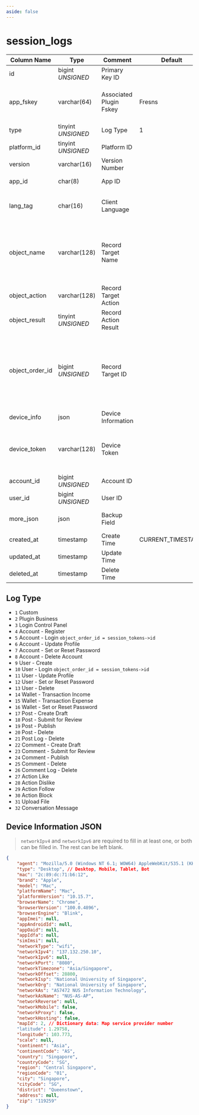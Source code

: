 ```yaml
---
aside: false
---
```


# session_logs

| Column Name | Type | Comment | Default | Null | Remark |
| --- | --- | --- | --- | --- | --- |
| id | bigint *UNSIGNED* | Primary Key ID |  | NO | Auto Increment |
| app_fskey | varchar(64) | Associated Plugin Fskey | Fresns | NO | Related field [apps->fskey](../apps/apps.md)<br>Fresns represents the main program logs |
| type | tinyint *UNSIGNED* | Log Type | 1 | NO | See description below |
| platform_id | tinyint *UNSIGNED* | Platform ID |  | NO | [platforms](../../configs/dictionary/platforms.md) |
| version | varchar(16) | Version Number |  | NO | Semantic versioning |
| app_id | char(8) | App ID |  | YES | [session_keys->app_id](session-keys.md) |
| lang_tag | char(16) | Client Language |  | YES | The language of the generated log, leave empty if multilingual is not enabled |
| object_name | varchar(128) | Record Target Name |  | NO | Function model name or interface path<br>For example, model name App\Models\Post<br>For example, interface path: /api/v2/account/login |
| object_action | varchar(128) | Record Target Action |  | YES | Action description, custom input content |
| object_result | tinyint *UNSIGNED* | Record Action Result |  | NO | 1. Unknown or in progress / 2. Success / 3. Failure |
| object_order_id | bigint *UNSIGNED* | Record Target ID |  | YES | For example, in case of a publish action, it represents the ID of the posted content<br>For plugin actions, this ID can be used to query the associated information recorded on the plugin side |
| device_info | json | Device Information |  | YES |  |
| device_token | varchar(128) | Device Token |  | YES | For example, iOS Device Token or Android Device Token<br>Can be used for push notifications |
| account_id | bigint *UNSIGNED* | Account ID |  | YES | Related field [accounts->id](../accounts/accounts.md) |
| user_id | bigint *UNSIGNED* | User ID |  | YES | Related field [users->id](../users/users.md) |
| more_json | json | Backup Field |  | YES | For example, storing operation action snapshots |
| created_at | timestamp | Create Time | CURRENT_TIMESTAMP | NO |  |
| updated_at | timestamp | Update Time |  | YES |  |
| deleted_at | timestamp | Delete Time |  | YES |  |

## Log Type

- `1` Custom
- `2` Plugin Business
- `3` Login Control Panel
- `4` Account - Register
- `5` Account - Login `object_order_id = session_tokens->id`
- `6` Account - Update Profile
- `7` Account - Set or Reset Password
- `8` Account - Delete Account
- `9` User - Create
- `10` User - Login `object_order_id = session_tokens->id`
- `11` User - Update Profile
- `12` User - Set or Reset Password
- `13` User - Delete
- `14` Wallet - Transaction Income
- `15` Wallet - Transaction Expense
- `16` Wallet - Set or Reset Password
- `17` Post - Create Draft
- `18` Post - Submit for Review
- `19` Post - Publish
- `20` Post - Delete
- `21` Post Log - Delete
- `22` Comment - Create Draft
- `23` Comment - Submit for Review
- `24` Comment - Publish
- `25` Comment - Delete
- `26` Comment Log - Delete
- `27` Action Like
- `28` Action Dislike
- `29` Action Follow
- `30` Action Block
- `31` Upload File
- `32` Conversation Message

## Device Information JSON

> `networkIpv4` and `networkIpv6` are required to fill in at least one, or both can be filled in. The rest can be left blank.

```json
{
    "agent": "Mozilla/5.0 (Windows NT 6.1; WOW64) AppleWebKit/535.1 (KHTML, like Gecko) Chrome/14.0.835.202 Safari/535.1",
    "type": "Desktop", // Desktop, Mobile, Tablet, Bot
    "mac": "2c:89:dc:71:b6:12",
    "brand": "Apple",
    "model": "Mac",
    "platformName": "Mac",
    "platformVersion": "10.15.7",
    "browserName": "Chrome",
    "browserVersion": "100.0.4896",
    "browserEngine": "Blink",
    "appImei": null,
    "appAndroidId": null,
    "appOaid": null,
    "appIdfa": null,
    "simImsi": null,
    "networkType": "wifi",
    "networkIpv4": "137.132.250.10",
    "networkIpv6": null,
    "networkPort": "8080",
    "networkTimezone": "Asia/Singapore",
    "networkOffset": 28800,
    "networkIsp": "National University of Singapore",
    "networkOrg": "National University of Singapore",
    "networkAs": "AS7472 NUS Information Technology",
    "networkAsName": "NUS-AS-AP",
    "networkReverse": null,
    "networkMobile": false,
    "networkProxy": false,
    "networkHosting": false,
    "mapId": 2, // Dictionary data: Map service provider number
    "latitude": 1.29758,
    "longitude": 103.773,
    "scale": null,
    "continent": "Asia",
    "continentCode": "AS",
    "country": "Singapore",
    "countryCode": "SG",
    "region": "Central Singapore",
    "regionCode": "01",
    "city": "Singapore",
    "cityCode": "SG",
    "district": "Queenstown",
    "address": null,
    "zip": "119259"
}
```
